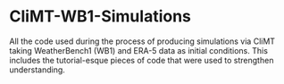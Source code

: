 # CliMT-WB1-Simulations
All the code used during the process of producing simulations via CliMT taking WeatherBench1 (WB1) and ERA-5 data as initial conditions. This includes the tutorial-esque pieces of code that were used to strengthen understanding.

